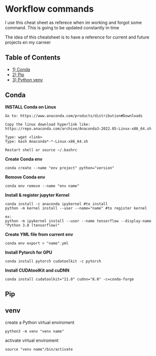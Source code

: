 # Workflow commands
I use this cheat sheet as referece when im working and forgot some command.
This is going to be updated constantly in time

The idea of this cheatsheet is to have a reference for current and future projects en my carreer

## Table of Contents
  * [1) Conda](#1-conda)
  * [2) Pip](#2-pip)
  * [3) Python venv](#3-venv)
    

## Conda
**INSTALL Conda on Linux**
```
Go to: https://www.anaconda.com/products/distribution#Downloads 

Copy the linux download hyperlink like:
https://repo.anaconda.com/archive/Anaconda3-2022.05-Linux-x86_64.sh

Type: wget <link>
Type: bash Anaconda*-*-Linux-x86_64.sh

Restart shell or source ~/.bashrc

```
**Create Conda env**
```
conda create --name "env project" python="version"
```
**Remove Conda env**
```
conda env remove --name "env name"
```
**Install & register jupyter Kernel**
```
conda install -c anaconda ipykernel #to install
python -m kernel install --user --name="name" #to register kernel
```
```
ex: 
python -m ipykernel install --user --name tensorflow --display-name "Python 3.8 (tensorflow)"
```
**Create YML file from current env**
```
conda env export > "name".yml
```
**Install Pytorch for GPU**
```
conda install pytorch cudatoolkit -c pytorch
```
**Install CUDAtoolKit and cuDNN**
```
conda install cudatoolkit="11.0" cudnn="8.0" -c=conda-forge
```

## Pip

## venv
create a Python virtual enviroment
```
python3 -m venv "venv name"
```
activate virtual enviroment
```
source "venv name"/bin/activate
```






